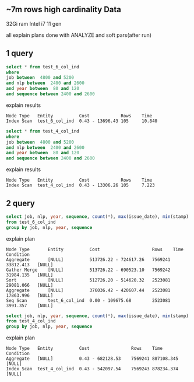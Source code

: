 ## ~7m rows high cardinality Data
32Gi ram Intel i7 11 gen

all explain plans done with ANALYZE and soft pars(after run)

## 1 query
```sql
select * from test_6_col_ind 
where 
job between  4800 and 5200
and nlp between  2400 and 2600 
and year between  80 and 120
and sequence between 2400 and 2600 
```
explain results 
```
Node Type	Entity	        Cost	        Rows	Time	
Index Scan	test_6_col_ind	0.43 - 13696.43	105	    10.840	

```

```sql 
select * from test_4_col_ind 
where 
job between  4800 and 5200
and nlp between  2400 and 2600 
and year between  80 and 120
and sequence between 2400 and 2600 
```
explain results 
```
Node Type	Entity	        Cost	        Rows	Time	
Index Scan	test_4_col_ind	0.43 - 13306.26	105	    7.223

```
## 2 query

```sql
select job, nlp, year, sequence, count(*), max(issue_date), min(stamp)  
from test_6_col_ind 
group by job, nlp, year, sequence
```
explain plan 
```
Node Type		Entity			Cost					Rows	Time		Condition
Aggregate		[NULL]			513726.22 - 724617.26	7569241	33812.413	[NULL]
Gather Merge	[NULL]			513726.22 - 690523.10	7569242	31984.135	[NULL]
Sort			[NULL]			512726.20 - 514620.32	2523081	29081.066	[NULL]
Aggregate		[NULL]			376036.42 - 420607.44	2523081	17863.996	[NULL]
Seq Scan		test_6_col_ind	0.00 - 109675.68		2523081	3991.357	[NULL]
```

```sql
select job, nlp, year, sequence, count(*), max(issue_date), min(stamp)  
from test_4_col_ind 
group by job, nlp, year, sequence
```
explain plan
```
Node Type	Entity			Cost				Rows	Time		Condition
Aggregate	[NULL]			0.43 - 682128.53	7569241	887108.345	[NULL]
Index Scan	test_4_col_ind	0.43 - 542097.54	7569243	878234.374	[NULL]
```

